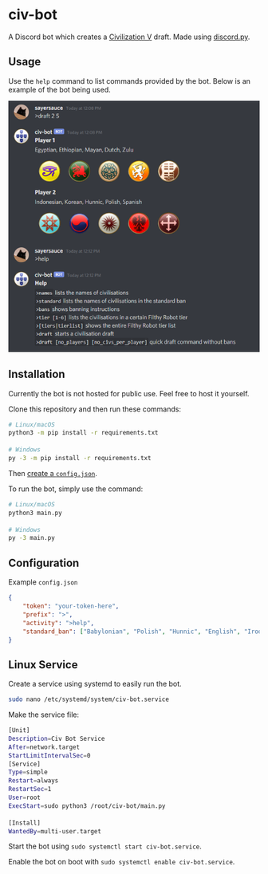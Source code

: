 # civ-bot
A Discord bot which creates a [Civilization V](https://en.wikipedia.org/wiki/Civilization_V "Civilization V's Wikipedia Page") draft. Made using [discord.py](https://github.com/Rapptz/discord.py "Discord.py's GitHub Page").

## Usage
Use the `help` command to list commands provided by the bot. Below is an example of the bot being used.

![Example Draft Command](docs/images/example.png)

## Installation
Currently the bot is not hosted for public use. Feel free to host it yourself.

Clone this repository and then run these commands:
```sh
# Linux/macOS
python3 -m pip install -r requirements.txt

# Windows
py -3 -m pip install -r requirements.txt
```

Then [create a `config.json`](#configuration).

To run the bot, simply use the command:
```sh
# Linux/macOS
python3 main.py

# Windows
py -3 main.py
```

## Configuration
Example `config.json`
```json 
{
    "token": "your-token-here",
    "prefix": ">",
    "activity": ">help",
    "standard_ban": ["Babylonian", "Polish", "Hunnic", "English", "Iroquois", "Venetian", "Egyptian", "Incan", "Korean"]
}
```

## Linux Service
Create a service using systemd to easily run the bot.
```sh
sudo nano /etc/systemd/system/civ-bot.service
```
Make the service file:
```sh
[Unit]
Description=Civ Bot Service
After=network.target
StartLimitIntervalSec=0
[Service]
Type=simple
Restart=always
RestartSec=1
User=root
ExecStart=sudo python3 /root/civ-bot/main.py

[Install]
WantedBy=multi-user.target
```
Start the bot using `sudo systemctl start civ-bot.service`.

Enable the bot on boot with `sudo systemctl enable civ-bot.service`.

